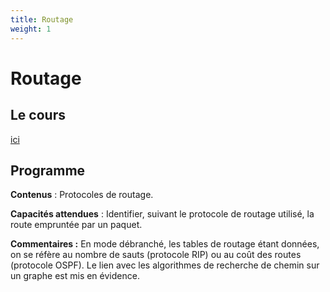 ```yaml
---
title: Routage
weight: 1
---
```




# Routage

## Le cours

[ici](cours)

## Programme

**Contenus** : Protocoles de routage.

**Capacités attendues** : Identifier, suivant le protocole de
routage utilisé, la route empruntée par un paquet.

**Commentaires :** En mode débranché, les tables de routage étant données, on se
réfère au nombre de sauts (protocole RIP) ou au coût des routes (protocole OSPF).
Le lien avec les algorithmes de recherche de chemin sur un graphe est mis
en évidence.
